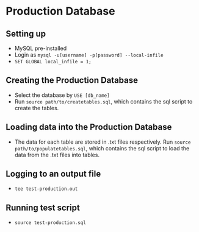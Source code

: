 # Production Database

## Setting up
- MySQL pre-installed
- Login as `mysql -u[username] -p[password] --local-infile`
- `SET GLOBAL local_infile = 1;`

## Creating the Production Database
- Select the database by `USE [db_name]`
- Run `source path/to/createtables.sql`, which contains the sql script to create the tables.

## Loading data into the Production Database
- The data for each table are stored in .txt files respectively. Run `source path/to/populatetables.sql`, which contains the sql script to load the data from the .txt files into tables. 

## Logging to an output file
- `tee test-production.out`

## Running test script
-  `source test-production.sql`